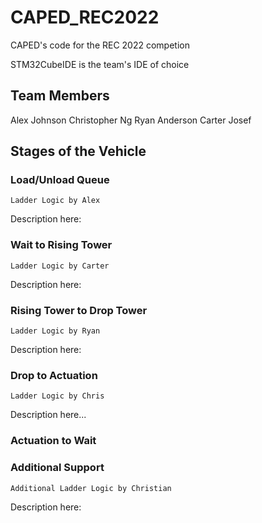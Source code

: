 # CAPED_REC2022
CAPED's code for the REC 2022 competion

STM32CubeIDE is the team's IDE of choice

## Team Members
Alex Johnson
Christopher Ng
Ryan Anderson
Carter Josef

## Stages of the Vehicle

### Load/Unload Queue
	Ladder Logic by Alex
Description here:

### Wait to Rising Tower
	Ladder Logic by Carter
Description here:

### Rising Tower to Drop Tower
	Ladder Logic by Ryan
Description here:

### Drop to Actuation
	Ladder Logic by Chris
Description here...

### Actuation to Wait

### Additional Support
	Additional Ladder Logic by Christian
Description here:

